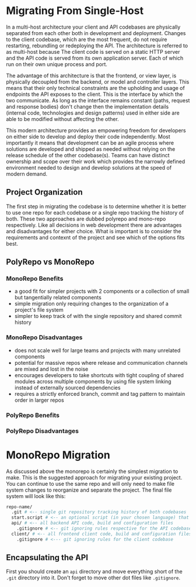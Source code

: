 # Migrating From Single-Host

In a multi-host architecture your client and API codebases are physically separated from each other both in development and deployment. Changes to the client codebase, which are the most frequent, do not require restarting, rebundling or redeploying the API. The architecture is referred to as multi-host because The client code is served on a static HTTP server and the API code is served from its own application server. Each of which run on their own unique process and port.

The advantage of this architecture is that the frontend, or view layer, is physically decoupled from the backend, or model and controller layers. This means that their only technical constraints are the upholding and usage of endpoints the API exposes to the client. This is the interface by which the two communicate. As long as the interface remains constant (paths, request and response bodies) don't change then the implementation details (internal code, technologies and design patterns) used in either side are able to be modified without affecting the other.

This modern architecture provides an empowering freedom for developers on either side to develop and deploy their code independently. Most importantly it means that development can be an agile process where solutions are developed and shipped as needed without relying on the release schedule of the other codebase(s). Teams can have distinct ownership and scope over their work which provides the narrowly defined environment needed to design and develop solutions at the speed of modern demand.

## Project Organization

The first step in migrating the codebase is to determine whether it is better to use one repo for each codebase or a single repo tracking the history of both. These two approaches are dubbed polyrepo and mono-repo respectively. Like all decisions in web development there are advantages and disadvantages for either choice. What is important is to consider the requirements and contexnt of the project and see which of the options fits best.

## PolyRepo vs MonoRepo

### MonoRepo Benefits

- a good fit for simpler projects with 2 components or a collection of small but tangentially related components
- simple migration only requiring changes to the organization of a project's file system
- simpler to keep track of with the single repository and shared commit history

### MonoRepo Disadvantages

- does not scale well for large teams and projects with many unrelated components
- potential for massive repos where release and communication channels are mixed and lost in the noise
- encourages developers to take shortcuts with tight coupling of shared modules across multiple components by using file system linking instead of externally sourced dependencies
- requires a strictly enforced branch, commit and tag pattern to maintain order in larger repos

### PolyRepo Benefits

### PolyRepo Disadvantages

# MonoRepo Migration

As discussed above the monorepo is certainly the simplest migration to make. This is the suggested approach for migrating your existing project. You can continue to use the same repo and will only need to make file system changes to reorganize and separate the project. The final file system will look like this:

```sh
repo-name/
  .git # <-- single git repository tracking history of both codebases
  start.script # <-- an optional script (in your chosen language) that starts up both servers during developent
  api/ # <-- all backend API code, build and configuration files
    .gitignore # <-- git ignoring rules respective for the API codebase
  client/ # <-- all frontend client code, build and configuration files
    .gitignore # <--- git ignoring rules for the client codebase
```

## Encapsulating the API

First you should create an `api` directory and move everything short of the `.git` directory into it. Don't forget to move other dot files like `.gitignore`.
